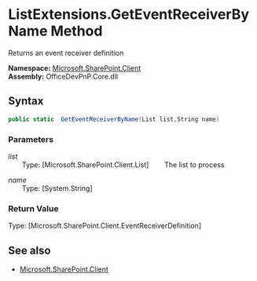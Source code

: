 # ListExtensions.GetEventReceiverByName Method  
Returns an event receiver definition  

**Namespace:** [Microsoft.SharePoint.Client](Microsoft.SharePoint.Client.md)  
**Assembly:** OfficeDevPnP.Core.dll  
## Syntax
```C#
public static  GetEventReceiverByName(List list,String name)
```
### Parameters
*list*  
&emsp;&emsp;Type: [Microsoft.SharePoint.Client.List] 
&emsp;&emsp;The list to process  
  
*name*  
&emsp;&emsp;Type: [System.String] 
&emsp;&emsp;  
  
### Return Value
Type: [Microsoft.SharePoint.Client.EventReceiverDefinition]  


## See also
- [Microsoft.SharePoint.Client](Microsoft.SharePoint.Client.md)
